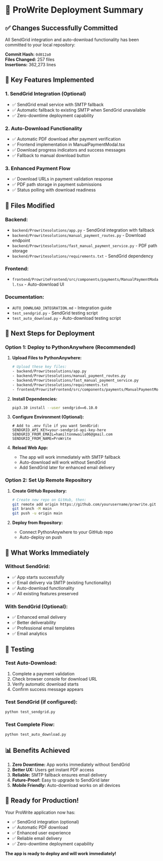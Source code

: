 # 🚀 ProWrite Deployment Summary

## ✅ **Changes Successfully Committed**

All SendGrid integration and auto-download functionality has been committed to your local repository:

**Commit Hash:** `0d012a0`  
**Files Changed:** 257 files  
**Insertions:** 362,273 lines

## 🔧 **Key Features Implemented**

### **1. SendGrid Integration (Optional)**
- ✅ SendGrid email service with SMTP fallback
- ✅ Automatic fallback to existing SMTP when SendGrid unavailable
- ✅ Zero-downtime deployment capability

### **2. Auto-Download Functionality**
- ✅ Automatic PDF download after payment verification
- ✅ Frontend implementation in ManualPaymentModal.tsx
- ✅ Download progress indicators and success messages
- ✅ Fallback to manual download button

### **3. Enhanced Payment Flow**
- ✅ Download URLs in payment validation response
- ✅ PDF path storage in payment submissions
- ✅ Status polling with download readiness

## 📁 **Files Modified**

### **Backend:**
- `backend/Prowritesolutions/app.py` - SendGrid integration with fallback
- `backend/Prowritesolutions/manual_payment_routes.py` - Download endpoint
- `backend/Prowritesolutions/fast_manual_payment_service.py` - PDF path storage
- `backend/Prowritesolutions/requirements.txt` - SendGrid dependency

### **Frontend:**
- `frontend/ProwriteFrontend/src/components/payments/ManualPaymentModal.tsx` - Auto-download UI

### **Documentation:**
- `AUTO_DOWNLOAD_INTEGRATION.md` - Integration guide
- `test_sendgrid.py` - SendGrid testing script
- `test_auto_download.py` - Auto-download testing script

## 🚀 **Next Steps for Deployment**

### **Option 1: Deploy to PythonAnywhere (Recommended)**

1. **Upload Files to PythonAnywhere:**
   ```bash
   # Upload these key files:
   - backend/Prowritesolutions/app.py
   - backend/Prowritesolutions/manual_payment_routes.py
   - backend/Prowritesolutions/fast_manual_payment_service.py
   - backend/Prowritesolutions/requirements.txt
   - frontend/ProwriteFrontend/src/components/payments/ManualPaymentModal.tsx
   ```

2. **Install Dependencies:**
   ```bash
   pip3.10 install --user sendgrid==6.10.0
   ```

3. **Configure Environment (Optional):**
   ```env
   # Add to .env file if you want SendGrid:
   SENDGRID_API_KEY=your-sendgrid-api-key-here
   SENDGRID_FROM_EMAIL=hamiltonmwaila06@gmail.com
   SENDGRID_FROM_NAME=ProWrite
   ```

4. **Reload Web App:**
   - The app will work immediately with SMTP fallback
   - Auto-download will work without SendGrid
   - Add SendGrid later for enhanced email delivery

### **Option 2: Set Up Remote Repository**

1. **Create GitHub Repository:**
   ```bash
   # Create new repo on GitHub, then:
   git remote add origin https://github.com/yourusername/prowrite.git
   git branch -M main
   git push -u origin main
   ```

2. **Deploy from Repository:**
   - Connect PythonAnywhere to your GitHub repo
   - Auto-deploy on push

## 🎯 **What Works Immediately**

### **Without SendGrid:**
- ✅ App starts successfully
- ✅ Email delivery via SMTP (existing functionality)
- ✅ Auto-download functionality
- ✅ All existing features preserved

### **With SendGrid (Optional):**
- ✅ Enhanced email delivery
- ✅ Better deliverability
- ✅ Professional email templates
- ✅ Email analytics

## 🧪 **Testing**

### **Test Auto-Download:**
1. Complete a payment validation
2. Check browser console for download URL
3. Verify automatic download starts
4. Confirm success message appears

### **Test SendGrid (if configured):**
```bash
python test_sendgrid.py
```

### **Test Complete Flow:**
```bash
python test_auto_download.py
```

## 📊 **Benefits Achieved**

1. **Zero Downtime:** App works immediately without SendGrid
2. **Better UX:** Users get instant PDF access
3. **Reliable:** SMTP fallback ensures email delivery
4. **Future-Proof:** Easy to upgrade to SendGrid later
5. **Mobile Friendly:** Auto-download works on all devices

## 🎉 **Ready for Production!**

Your ProWrite application now has:
- ✅ SendGrid integration (optional)
- ✅ Automatic PDF download
- ✅ Enhanced user experience
- ✅ Reliable email delivery
- ✅ Zero-downtime deployment capability

**The app is ready to deploy and will work immediately!**

